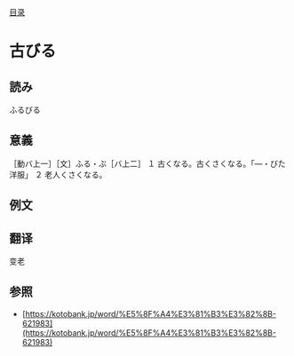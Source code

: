 [目录](./)

# 古びる

## 読み

ふるびる

## 意義

［動バ上一］［文］ふる・ぶ［バ上二］
１ 古くなる。古くさくなる。「―・びた洋服」
２ 老人くさくなる。

## 例文

## 翻译

变老

## 参照

* [https://kotobank.jp/word/%E5%8F%A4%E3%81%B3%E3%82%8B-621983](https://kotobank.jp/word/%E5%8F%A4%E3%81%B3%E3%82%8B-621983)